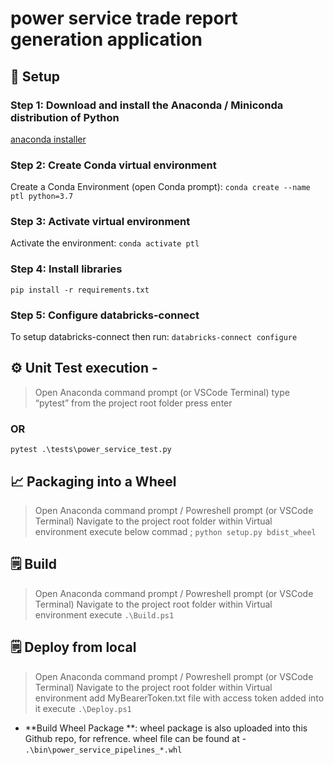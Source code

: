 # power service trade report generation application

## 🔁 Setup
### Step 1: Download and install the Anaconda / Miniconda distribution of Python
[anaconda installer](https://www.anaconda.com/products/distribution)


### Step 2: Create Conda virtual environment 
Create a Conda Environment (open Conda prompt):
```conda create --name ptl python=3.7```

### Step 3: Activate virtual environment
Activate the environment:
```conda activate ptl```

### Step 4: Install libraries
```pip install -r requirements.txt```


### Step 5: Configure databricks-connect
To setup databricks-connect then run:
```databricks-connect configure```



## ⚙️ Unit Test execution - 
 > Open Anaconda command prompt  (or VSCode Terminal) 
 > type “pytest” from the project root folder
 > press enter

### OR 
```pytest .\tests\power_service_test.py ```


## 📈 Packaging into a Wheel
 > Open Anaconda command prompt  / Powreshell prompt (or VSCode Terminal) 
 > Navigate to the project root folder within Virtual environment
 > execute below commad ; 
 ``` python setup.py bdist_wheel ```

## 🗒 Build
  > Open Anaconda command prompt  / Powreshell prompt (or VSCode Terminal) 
  > Navigate to the project root folder within Virtual environment
  > execute  ```.\Build.ps1 ```

## 🗒 Deploy from local
  > Open Anaconda command prompt  / Powreshell prompt (or VSCode Terminal) 
  > Navigate to the project root folder within Virtual environment
  > add MyBearerToken.txt file with access token added into it
  > execute  ```.\Deploy.ps1 ```

* **Build Wheel  Package **: wheel package is also uploaded into this Github repo, for refrence.
wheel file can be found at - ``` .\bin\power_service_pipelines_*.whl ```